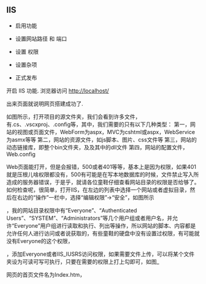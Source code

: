 ## IIS

- 启用功能
- 设置网站路径 和 端口

- 设置 权限
- 设置杂项 
- 正式发布




开启 IIS 功能.
浏览器访问  [http://localhost/][1]

出来页面就说明网页搭建成功了.




如图所示，打开项目的源文件夹，我们会看到许多文件，有.cs、.vscxproj、.config等，其中，我们需要的只有以下几种类型：
第一，网站的视图或页面文件，WebForm为aspx，MVC为cshtml或aspx，WebService为asmx等等
第二，网站的资源文件，如js脚本、图片、css文件等
第三，网站的动态链接库，即整个bin文件夹，及及其中的dll文件
第四，网站的配置文件，Web.config



Web页面能打开，但是会报错，500或者401等等，基本上是因为权限，如果401就是压根儿啥权限都没有，500有可能是在写本地数据库的时候，文件禁止写入所造成的服务器错误，于是乎，就请各位童鞋仔细查看网站目录的权限是否给够了。
如何检查呢，很简单，打开IIS，在左边的列表中选择一个网站或者虚拟目录，然后在右边的“操作”一栏中，选择“编辑权限”-\>“安全”，如图所示



，我的网站目录权限中有“Everyone”、“Authenticated Users”、“SYSTEM”、“Administrators”等几个用户组或者用户名，并允许“Everyone”用户组进行读取和执行、列出等操作，所以网站的脚本、内容都是允许任何人进行访问或者说获取的，有些童鞋的硬盘中没有设置过权限，有可能就没有Everyone的这个权限，



，添加Everyone或者IIS_IUSRS访问权限，如果需要文件上传，可以将某个文件夹设为可读可写可执行，只要在需要的权限上打上勾即可，如图_




网页的首页文件名为Index.htm，




[1]:	http://localhost/